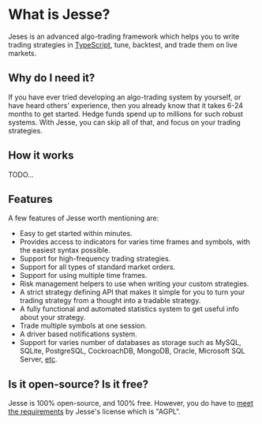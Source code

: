 # What is Jesse?

Jeses is an advanced algo-trading framework which helps you to write trading strategies in [TypeScript](https://www.typescriptlang.org), tune, backtest, and trade them on live markets.

## Why do I need it?

If you have ever tried developing an algo-trading system by yourself, or have heard others' experience, then you already know that it takes 6-24 months to get started. Hedge funds spend up to millions for such robust systems. With Jesse, you can skip all of that, and focus on your trading strategies.

## How it works

TODO...

## Features

A few features of Jesse worth mentioning are:

-   Easy to get started within minutes.
-   Provides access to indicators for varies time frames and symbols, with the easiest syntax possible.
-   Support for high-frequency trading strategies.
-   Support for all types of standard market orders.
-   Support for using multiple time frames.
-   Risk management helpers to use when writing your custom strategies.
-   A strict strategy defining API that makes it simple for you to turn your trading strategy from a thought into a tradable strategy.
-   A fully functional and automated statistics system to get useful info about your strategy.
-   Trade multiple symbols at one session.
-   A driver based notifications system.
-   Support for varies number of databases as storage such as MySQL, SQLite, PostgreSQL, CockroachDB, MongoDB, Oracle, Microsoft SQL Server, [etc](https://typeorm.io/).

## Is it open-source? Is it free?

Jesse is 100% open-source, and 100% free. However, you do have to [meet the requirements](./license.md) by Jesse's license which is "AGPL".
